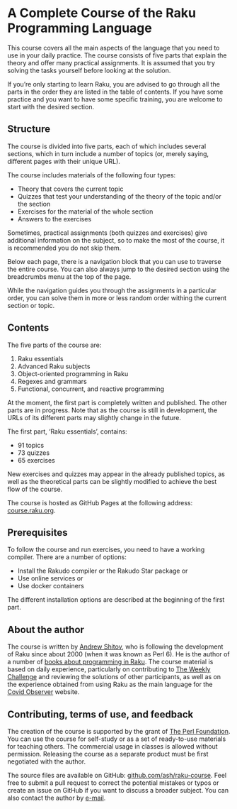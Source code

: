 # A Complete Course of the Raku Programming Language

This course covers all the main aspects of the language that you need to use in your daily practice. The course consists of five parts that explain the theory and offer many practical assignments. It is assumed that you try solving the tasks yourself before looking at the solution.

If you’re only starting to learn Raku, you are advised to go through all the parts in the order they are listed in the table of contents. If you have some practice and you want to have some specific training, you are welcome to start with the desired section.

## Structure

The course is divided into five parts, each of which includes several sections, which in turn include a number of topics (or, merely saying, different pages with their unique URL).

The course includes materials of the following four types:

* Theory that covers the current topic
* Quizzes that test your understanding of the theory of the topic and/or the section
* Exercises for the material of the whole section
* Answers to the exercises

Sometimes, practical assignments (both quizzes and exercises) give additional information on the subject, so to make the most of the course, it is recommended you do not skip them.

Below each page, there is a navigation block that you can use to traverse the entire course. You can also always jump to the desired section using the breadcrumbs menu at the top of the page.

While the navigation guides you through the assignments in a particular order, you can solve them in more or less random order withing the current section or topic.

## Contents

The five parts of the course are:

1. Raku essentials
1. Advanced Raku subjects
1. Object-oriented programming in Raku
1. Regexes and grammars
1. Functional, concurrent, and reactive programming

At the moment, the first part is completely written and published. The other parts are in progress. Note that as the course is still in development, the URLs of its different parts may slightly change in the future.

The first part, ‘Raku essentials’, contains:

- 91 topics
- 73 quizzes
- 65 exercises

New exercises and quizzes may appear in the already published topics, as well as the theoretical parts can be slightly modified to achieve the best flow of the course.

The course is hosted as GitHub Pages at the following address: [course.raku.org](https://course.raku.org/).

## Prerequisites

To follow the course and run exercises, you need to have a working compiler. There are a number of options:

* Install the Rakudo compiler or the Rakudo Star package or
* Use online services or
* Use docker containers

The different installation options are described at the beginning of the first part.

## About the author

The course is written by [Andrew Shitov](https://andrewshitov.com), who is following the development of Raku since about 2000 (when it was known as Perl 6). He is the author of a number of [books about programming in Raku](https://andrewshitov.com/books). The course material is based on daily experience, particularly on contributing to [The Weekly Challenge](https://perlweeklychallenge.org) and reviewing the solutions of other participants, as well as on the experience obtained from using Raku as the main language for the [Covid Observer](https://covid.observer) website.

## Contributing, terms of use, and feedback

The creation of the course is supported by the grant of [The Perl Foundation](https://www.perlfoundation.org). You can use the course for self-study or as a set of ready-to-use materials for teaching others. The commercial usage in classes is allowed without permission. Releasing the course as a separate product must be first negotiated with the author.

The source files are available on GitHub: [github.com/ash/raku-course](https://github.com/ash/raku-course). Feel free to submit a pull request to correct the potential mistakes or typos or create an issue on GitHub if you want to discuss a broader subject. You can also contact the author by [e-mail](mailto:andy@shitov.ru).
